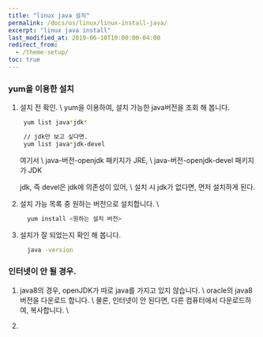 ```yaml
---
title: "linux java 설치"
permalink: /docs/os/linux/linux-install-java/
excerpt: "linux java install"
last_modified_at: 2019-06-10T10:00:00-04:00
redirect_from:
  - /theme-setup/
toc: true
---
```


### yum을 이용한 설치

1. 설치 전 확인. \\
    yum을 이용하여, 설치 가능한 java버전을 조회 해 봅니다.
     ```bash
      yum list java*jdk*

      // jdk만 보고 싶다면.
      yum list java*jdk-devel
    ```

    여기서 \\
    java-버전-openjdk 패키지가 JRE, \\
    java-버전-openjdk-devel 패키지가 JDK 

    jdk, 즉 devel은 jdk에 의존성이 있어, \\
    설치 시 jdk가 없다면, 먼저 설치하게 된다. 

2. 설치 가능 목록 중 원하는 버전으로 설치합니다. \\
    ```bash
      yum install <원하는 설치 버전>
    ```

3. 설치가 잘 되었는지 확인 해 봅니다.
    ```bash
      java -version
    ```

### 인터넷이 안 될 경우.
1. java8의 경우, openJDK가 따로 java를 가지고 있지 않습니다. \\
   oracle의 java8 버전을 다운로드 합니다. \\
   물론, 인터넷이 안 된다면, 다른 컴퓨터에서 다운로드하여, 복사합니다. \\ 

2. 

